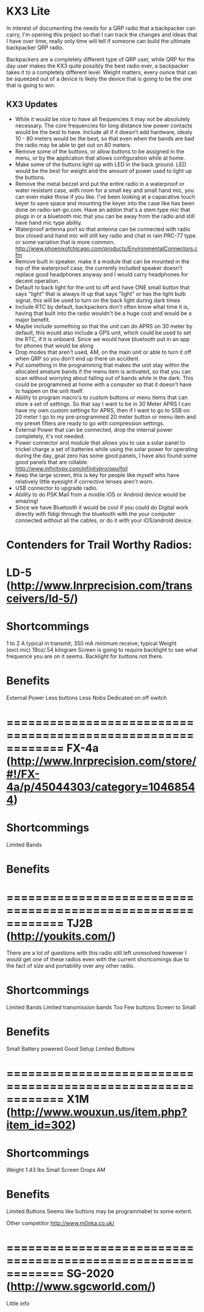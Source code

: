KX3 Lite
======================================
In interest of documenting the needs for a QRP radio that a backpacker can carry, I'm opening this project so that I can track the changes and ideas that I have over time, really only time will tell if someone can build the ultimate backpacker QRP radio.

Backpackers are a completely different type of QRP user, while QRP for the day user makes the KX3 quite possibly the best radio ever, a backpacker takes it to a completely different level. Weight matters, every ounce that can be squeezed out of a device is likely the device that is going to be the one that is going to win.

KX3 Updates
-----------
- While it would be nice to have all frequencies it may not be absolutely necessary. The core frequencies for long distance low power contacts would be the best to have. Include all if it doesn't add hardware, idealy 10 - 80 meters would be the best, so that even when the bands are bad the radio may be able to get out on 80 meters.
- Remove some of the buttons, or allow buttons to be assigned in the menu, or by the application that allows configuration while at home.
- Make some of the buttons light up with LED in the back ground. LED would be the best for weight and the amount of power used to light up the buttons.
- Remove the metal bezzel and put the entire radio in a waterproof or water resistant case, with room for a small key and small hand mic, you can even make those if you like. I've been looking at a capacative touch keyer to save space and mounting the keyer into the case like has been done on radio-set-go.com. Have an addon that's a stem type mic that plugs in or a bluetooth mic that you can be away from the radio and still have hand mic type ability.
- Waterproof antenna port so that antenna can be connected with radio box closed and hand mic will still key radio and chat in rain PRC-77 type or some variation that is more common. http://www.phoenixofchicago.com/products/EnvironmentalConnectors.cfm
- Remove built in speaker, make it a module that can be mounted in the top of the waterproof case, the currently included speaker doesn't replace good headphones anyway and I would carry headphones for decent operation.
- Default to back light for the unit to off and have ONE small button that says "light" that is always lit up that says "light" or has the light bulb signal, this will be used to turn on the back light during dark times
- Include RTC by default, backpackers don't often know what time it is, having that built into the radio wouldn't be a huge cost and would be a major benefit.
- Maybe include something so that the unit can do APRS on 30 meter by default, this would also include a GPS unit, which could be used to set the RTC, if it is onboard. Since we would have bluetooth put in an app for phones that would be along
- Drop modes that aren't used, AM, on the main unit or able to turn it off when QRP so you don't end up there on accident.
- Put something in the programming that makes the unit stay within the allocated amature bands if the menu item is activated, so that you can scan without worrying about falling out of bands while in the dark. This could be programmed at home with a computer so that it doesn't have to happen on the unit itself.
- Ability to program macro's to custom buttons or menu items that can store a set of settings. So that say I want to be in 30 Meter APRS I can have my own custom settings for APRS, then if I want to go to SSB on 20 meter I go to my pre-programmed 20 meter button or menu item and my preset filters are ready to go with compression settings.
- External Power that can be connected, drop the internal power completely, it's not needed.
- Power connector and module that allows you to use a solar panel to trickel charge a set of batteries while using the solar power for operating during the day, goal zero has some good panels, I have also found some good panels that are rollable. http://www.infinitypv.com/infinitypro/opv/foil
- Keep the large screen, this is key for people like myself who have relatively little eyesight if corrective lenses aren't worn.
- USB connector to upgrade radio.
- Ability to do PSK Mail from a modile iOS or Android device would be amazing!
- Since we have Bluetooth it would be cool if you could do Digital work directly with fldigi through the bluetooth with the your computer connected without all the cables, or do it with your iOS/android device.

Contenders for Trail Worthy Radios:
============================================================
LD-5 (http://www.lnrprecision.com/transceivers/ld-5/)
============================================================
Shortcommings
===================
1 to 2 A typical in transmit; 350 mA minimum receive, typical
Weight (excl.mic) 19oz/.54 kilogram
Screen is going to require backlight to see what frequence you are on it seems.
Backlight for buttons not there.

Benefits
===================
External Power
Less buttons
Less Nobs
Dedicated on off switch

============================================================
FX-4a (http://www.lnrprecision.com/store/#!/FX-4a/p/45044303/category=10468544)
============================================================
Shortcommings
===================
Limited Bands

Benefits
===================

============================================================
TJ2B (http://youkits.com/)
============================================================
There are a lot of questions with this radio still left unresolved however I would get one of these radios
even with the current shortcomings due to the fact of size and portability over any other radio.

Shortcommings
===================
Limited Bands
Limited transmission bands
Too Few buttons
Screen to Small

Benefits
===================
Small
Battery powered
Good Setup
Limited Buttons

============================================================
X1M (http://www.wouxun.us/item.php?item_id=302)
============================================================
Shortcommings
===================
Weight 1.43 lbs
Small Screen
Drops AM

Benefits
===================
Limited Buttons
Seems like buttons may be programmabel to some extent.

Other competitor
http://www.m0nka.co.uk/

============================================================
SG-2020 (http://www.sgcworld.com/)
============================================================
Little info
